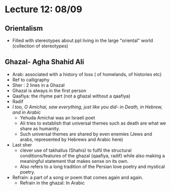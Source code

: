 # Lecture 12: 08/09

## Orientalism

- Filled with stereotypes about ppl living in the large "oriental" world (collection of stereotypes)

## Ghazal- Agha Shahid Ali

- Arab: associated with a history of loss ( of homelands, of histories etc)
- Ref to calligraphy
- Sher : 2 lines in a Ghazal
- Ghazal is always in the first person
- Qaafiya: the rhyme part (not a ghazal without a qaafiya)
- Radif
- _I too, O Amichai, saw everything, just like you did- in Death, in Hebrew, and  in Arabic_
  - Yehuda Amichai was an Israeli poet
  - Ali tries to establish that universal themes such as death are what we share as humanity.
  - Such universal themes are shared by even enemies (Jews and arabs, represented by Hebrews and Arabic here)
- Last sher
  - clever use of takhallus (Shahis) to fulfil the structural conditions/features of the ghazal (qaafiya, radif) while also making a meaningful statement that makes sense on its own.
  - Also refers to a long tradition of the Persian love poetry and mystical poetry.
- Refrain: a part of a song or poem that comes again and again.
  - Refrain in the ghazal: In Arabic